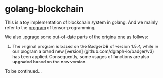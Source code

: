 # golang-blockchain
This is a toy implementation of blockchain system in golang.
And we mainly refer to the [program](https://github.com/tensor-programming/golang-blockchain.git) of tensor-programming.

We also upgrage some out-of-date parts of the original one as follows:
1. The original program is based on the BadgerDB of version 1.5.4, while in our program a brand new [version] (github.com/dgraph-io/badger/v3) has been applied.
Consequently, some usages of functions are also upgraded based on the new version. 


To be continued...
